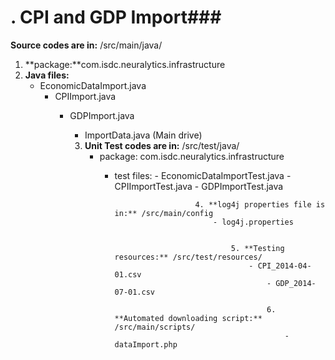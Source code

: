 . CPI and GDP Import###
====================

**Source codes are in:** /src/main/java/

1. **package:**com.isdc.neuralytics.infrastructure
2. **Java files:** 
	- EconomicDataImport.java
		- CPIImport.java
			- GDPImport.java
				- ImportData.java  (Main drive)

				3. **Unit Test codes are in:** /src/test/java/
					- package: com.isdc.neuralytics.infrastructure
						- test files: 
								- EconomicDataImportTest.java
										- CPIImportTest.java
												- GDPImportTest.java

												4. **log4j properties file is in:** /src/main/config
													- log4j.properties
														

														5. **Testing resources:** /src/test/resources/
															- CPI_2014-04-01.csv
																- GDP_2014-07-01.csv

																6. **Automated downloading script:** /src/main/scripts/
																	- dataImport.php

